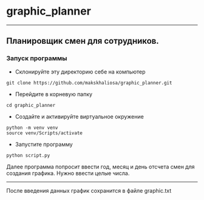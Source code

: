 # graphic_planner
___
## Планировщик смен для сотрудников.
### Запуск программы
* Склонируйте эту директорию себе на компьютер
```commandline
git clone https://github.com/makskhaliosa/graphic_planner.git
```
* Перейдите в корневую папку
```commandline
cd graphic_planner
```

* Создайте и активируйте виртуальное окружение
```commandline
python -m venv venv
source venv/Scripts/activate
```
* Запустите программу
```commandline
python script.py
```
Далее программа попросит ввести год, месяц и день отсчета смен для создания графика.
Нужно ввести целые числа.
___
После введения данных график сохранится в файле graphic.txt
